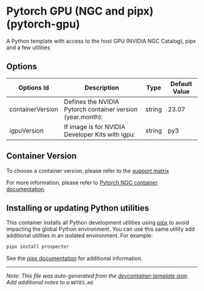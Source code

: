 
# Pytorch GPU (NGC and pipx) (pytorch-gpu)

A Python template with access to the host GPU (NVIDIA NGC Catalog), pipx and a few utilities

## Options

| Options Id | Description | Type | Default Value |
|-----|-----|-----|-----|
| containerVersion | Defines the NVIDIA Pytorch container version (year.month):  | string | 23.07 |
| igpuVersion | If image is for NVIDIA Developer Kits with igpu: | string | py3 |

## Container Version

To choose a container version, please refer to the [support matrix](https://docs.nvidia.com/deeplearning/frameworks/support-matrix/index.html)

For more information, please refer to [Pytorch NGC container documentation](https://catalog.ngc.nvidia.com/orgs/nvidia/containers/pytorch).

## Installing or updating Python utilities

This container installs all Python development utilities using [pipx](https://pipxproject.github.io/pipx/) to avoid impacting the global Python environment. You can use this same utility add additional utilities in an isolated environment. For example:

```bash
pipx install prospector
```

See the [pipx documentation](https://pipxproject.github.io/pipx/docs/) for additional information.

---

_Note: This file was auto-generated from the [devcontainer-template.json](https://github.com/matheusfvesco/devcontainer-templates/blob/main/src/pytorch-gpu/devcontainer-template.json).  Add additional notes to a `NOTES.md`._

